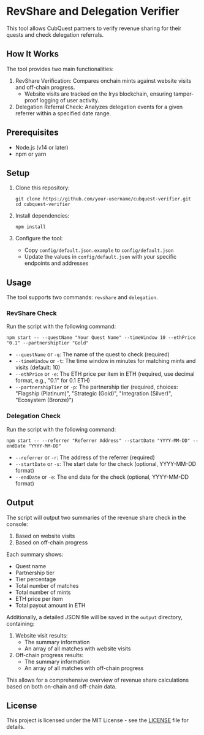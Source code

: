 # RevShare and Delegation Verifier

This tool allows CubQuest partners to verify revenue sharing for their quests and check delegation referrals.

## How It Works

The tool provides two main functionalities:

1. RevShare Verification: Compares onchain mints against website visits and off-chain progress.
   - Website visits are tracked on the Irys blockchain, ensuring tamper-proof logging of user activity.
2. Delegation Referral Check: Analyzes delegation events for a given referrer within a specified date range.

## Prerequisites

- Node.js (v14 or later)
- npm or yarn

## Setup

1. Clone this repository:

   ```
   git clone https://github.com/your-username/cubquest-verifier.git
   cd cubquest-verifier
   ```

2. Install dependencies:

   ```
   npm install
   ```

3. Configure the tool:
   - Copy `config/default.json.example` to `config/default.json`
   - Update the values in `config/default.json` with your specific endpoints and addresses

## Usage

The tool supports two commands: `revshare` and `delegation`.

### RevShare Check

Run the script with the following command:

```
npm start -- --questName "Your Quest Name" --timeWindow 10 --ethPrice "0.1" --partnershipTier "Gold"
```

- `--questName` or `-q`: The name of the quest to check (required)
- `--timeWindow` or `-t`: The time window in minutes for matching mints and visits (default: 10)
- `--ethPrice` or `-e`: The ETH price per item in ETH (required, use decimal format, e.g., "0.1" for 0.1 ETH)
- `--partnershipTier` or `-p`: The partnership tier (required, choices: "Flagship (Platinum)", "Strategic (Gold)", "Integration (Silver)", "Ecosystem (Bronze)")

### Delegation Check

Run the script with the following command:

```
npm start -- --referrer "Referrer Address" --startDate "YYYY-MM-DD" --endDate "YYYY-MM-DD"
```

- `--referrer` or `-r`: The address of the referrer (required)
- `--startDate` or `-s`: The start date for the check (optional, YYYY-MM-DD format)
- `--endDate` or `-e`: The end date for the check (optional, YYYY-MM-DD format)

## Output

The script will output two summaries of the revenue share check in the console:

1. Based on website visits
2. Based on off-chain progress

Each summary shows:

- Quest name
- Partnership tier
- Tier percentage
- Total number of matches
- Total number of mints
- ETH price per item
- Total payout amount in ETH

Additionally, a detailed JSON file will be saved in the `output` directory, containing:

1. Website visit results:
   - The summary information
   - An array of all matches with website visits
2. Off-chain progress results:
   - The summary information
   - An array of all matches with off-chain progress

This allows for a comprehensive overview of revenue share calculations based on both on-chain and off-chain data.

## License

This project is licensed under the MIT License - see the [LICENSE](LICENSE) file for details.
